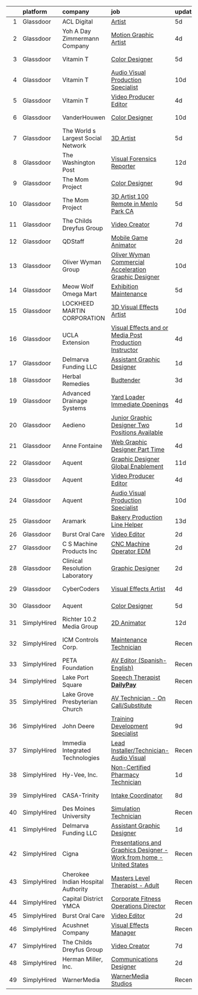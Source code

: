 

|    | platform    | company                            | job                                                                                                                                                                                                                                                                                                                                                                                                                                                                                                                                                                                                                                                                                                                                                                                                                                                                                                                                                                                                                                                                                                                                                                                                                                                                                                                                                            | update_time   | location                     |
|---:|:------------|:-----------------------------------|:---------------------------------------------------------------------------------------------------------------------------------------------------------------------------------------------------------------------------------------------------------------------------------------------------------------------------------------------------------------------------------------------------------------------------------------------------------------------------------------------------------------------------------------------------------------------------------------------------------------------------------------------------------------------------------------------------------------------------------------------------------------------------------------------------------------------------------------------------------------------------------------------------------------------------------------------------------------------------------------------------------------------------------------------------------------------------------------------------------------------------------------------------------------------------------------------------------------------------------------------------------------------------------------------------------------------------------------------------------------|:--------------|:-----------------------------|
|  1 | Glassdoor   | ACL Digital                        | [Artist](https://www.glassdoor.com/partner/jobListing.htm?pos=102&ao=1110586&s=58&guid=0000018307489b6b8f12524c90712c38&src=GD_JOB_AD&t=SR&vt=w&ea=1&cs=1_858dcffb&cb=1662274542823&jobListingId=1008101620931&cpc=3BA4CE39D5B5DEF5&jrtk=3-0-1gc3kh6smis2f801-1gc3kh6t9ia1u800-1e1e6a7596bc3497--6NYlbfkN0Aba5oU64R_O9Kj8y6RMdSSFXuPwn88DcWu9IRDlipDHjxHIIFB0atBqVJ04z1yB38sNRUaQYWnAKEphvg7lL8lXO8IqVxt434Q98Gc7yrsNslHBsmIeBGPsUtenThiWrPmLMkW9YCqY3Q5tb6FPlv2NuSf3xHOCUjiliOOPcFCEuAxpymEIeR4hIwIZU5-Q07HVi_53RtFGm9TFlTpaDsNgrjdtl08mfLH1MIoV3ruLmcGN9eGu6sXK2Xzhf7mAzPJbjbbdcqouaPyZQXBZmK2wfAEnNHipF_rRnLtuhQNaUdsPErfV6wR8XUt56aggtJScIrazOzs6VD-Uo9SeZIxTQhjl-1ugQoTQMPbU-wfqd-wClaHDyfQIVTrMBeGmqzL3x9I0gz52gDVw7T9SZMM9U2dqliFO8owCFmiLi5HCilXeRkQKqTSZNAcv4jZ0krGqisu7LQrn2mS7gAEqVXzXwieTDfqGTDGgHVZNDNsLtr6fSvDxE_x)                                                                                                                                                                                                                                                                                                                                                                                                                                                                                                                              | 5d            | Remote                       |
|  2 | Glassdoor   | Yoh  A Day   Zimmermann Company    | [Motion Graphic Artist](https://www.glassdoor.com/partner/jobListing.htm?pos=117&ao=1110586&s=58&guid=0000018307489b6b8f12524c90712c38&src=GD_JOB_AD&t=SR&vt=w&ea=1&cs=1_1703b2e2&cb=1662274542825&jobListingId=1008104450000&cpc=47CFDC01B3F81FAC&jrtk=3-0-1gc3kh6smis2f801-1gc3kh6t9ia1u800-d51fac1d690b7e00--6NYlbfkN0Ae6Qmv8rNb3d5rEsMPL_plhvilYeiJERi7JqghURwQ9bq2mHgMGRGP2iYP1nqVQ_AcuO8YB_ce7mvR5T2LH_9Zr-f5wtW2vKfcumYr7VOigM5um3n2l2sXwckjtNlLSoI6uTsLXECnyJT5AzXLxrVsmtwhl1j5tJ-9PK4Ktv6HI3qwtZxF0KctMEsajGSdAeXTYp5lcOYyEk5NJVg5i-B0fOqa-Qy6klvP4J_2WzZpaCaiN5ledd3D1XOIkWzPoHHPvyJcPxHC3PP5mHZAWIi-q8Vx1d9FNxcGU1HlKKlrUMEwI2kv8lfYl_ApRIariNZA7HJeijKparYuz_euuTb11wgy-Ft3V4fDzp2FTY9zcsGuo60zLaDZ5ez6r-12I435SvhBQLgz5aRcLU1lyGmXHsFPJ_CaIgjJPC5dUJu19zapBFyuX_PDxvPYJGVX-lDt48Ydp5ZO0iFzhx3IQ3YL84LRyQQGpjZmgE3qB_RrGw%3D%3D)                                                                                                                                                                                                                                                                                                                                                                                                                                                                                                                   | 4d            | Remote                       |
|  3 | Glassdoor   | Vitamin T                          | [Color Designer](https://www.glassdoor.com/partner/jobListing.htm?pos=115&ao=1110586&s=58&guid=0000018307489b6b8f12524c90712c38&src=GD_JOB_AD&t=SR&vt=w&cs=1_10e21576&cb=1662274542825&jobListingId=1008102663881&cpc=56C4EA4A1A191A49&jrtk=3-0-1gc3kh6smis2f801-1gc3kh6t9ia1u800-3dbfc8d075af4d77--6NYlbfkN0DMrcEu7yrtATojKJA7cEzGQ3FdRGWLh0CZQInL4ECGI6k5tN82kdM0cJmh4vC7GggW3kAbYLl7CkqUD0yv9yVV7244RR-8euEY_mpXkUru5sNcC2_8jgaGTUMjr3TdQM-n1I0xvtvSXDbVjW0dEtfENrhcMLzPpldxan6fGsau6WyHdWYw9UXHngp-zHzfAgjurjvvK80EdhoTEXajlXr_DAMnlg2H6dYKyZ_N48IKoFma0RUvJPlSn9uMx32O4xa-cB-N8KPlRKSqpqrvS6Msv5ugY2j8tsCrCsNoAsaU2yGU39rv8gM40BSqPKX9idXx76dGfjvc-RGAiVzjZL_WtBZtaC8EiTtKODgUynziBHNU2mSWYOxpPiAgUvCI-6sxolCBPiL127O-eZgZ4LoMTI-YhtOP4rtFFgq23bTJLv2ZtkmaFBmpFhuApfkSPR4lxisawUnpLR0zx2Mj_EK6NUIHAc3G7uyhYZQg5Rz4jQ%3D%3D)                                                                                                                                                                                                                                                                                                                                                                                                                                                                                                                               | 5d            | Beaverton, OR                |
|  4 | Glassdoor   | Vitamin T                          | [Audio   Visual Production Specialist](https://www.glassdoor.com/partner/jobListing.htm?pos=121&ao=1110586&s=58&guid=0000018307489b6b8f12524c90712c38&src=GD_JOB_AD&t=SR&vt=w&cs=1_eb989ea4&cb=1662274542826&jobListingId=1008091985825&cpc=1160948BCBA38B5B&jrtk=3-0-1gc3kh6smis2f801-1gc3kh6t9ia1u800-1cc87704b8e3722c--6NYlbfkN0DMrcEu7yrtATojKJA7cEzGQ3FdRGWLh0CZQInL4ECGI6k5tN82kdM0cJmh4vC7Ggh7bkuNSoFE2-ez6ckPEOOe0yXwQpVWZCrfogwKFj5q4E09gC16xNRJF8DXWkqBqUHRIEr9_l_UrJN2jTXe8bQ3juZYukjeiZD98G-pE12QJ490DI2QeS5oljaTGH7u32efrMgaD4Mn-LQVZDU7mY1mQUYxMLPWwixWUP1H6P5d-jhzcFpLNW568vd6JeDLowsB_s07W1Uzon3wLcv-nlI6ZZEj6ldQDqJK20_sMMBIdUe1SW1LAfsdoaudWv8gLkw9EwMqV3eadANURvZWfTTF-WanpV9dvLIvbywtlNhVdhX7Gklvo2R5RNAZWDDgpRoJcP8mCbD83Fb6iaPeJ8hFNWUa6I6P6X9nK3blbKWda7TBErXQ17hYNr1vimweIj9jx40gyf41vMuAKY4SaByLI_TyDod9YQdSu9gmNTrvnQ%3D%3D)                                                                                                                                                                                                                                                                                                                                                                                                                                                                                                         | 10d           | Dearborn, MI                 |
|  5 | Glassdoor   | Vitamin T                          | [Video Producer   Editor](https://www.glassdoor.com/partner/jobListing.htm?pos=116&ao=1110586&s=58&guid=0000018307489b6b8f12524c90712c38&src=GD_JOB_AD&t=SR&vt=w&cs=1_e5583ce1&cb=1662274542825&jobListingId=1008104409497&cpc=6FC5BA77C9A4CD78&jrtk=3-0-1gc3kh6smis2f801-1gc3kh6t9ia1u800-2f311d38393cafab--6NYlbfkN0DMrcEu7yrtATojKJA7cEzGQ3FdRGWLh0CZQInL4ECGI6k5tN82kdM0OKoro5eXmjpJAB5gP3kbP_pL90NnXpGyWtMQWeIS3utIw04zA-msslLhIu_hPCU4_dwb32T8FVLJgpMJDQQ7Z9BFOY8DTwCUYIVy6THmtaE1p4tiIs1mwOJ9AV4URao8xaaOsj2AtmDwc1cqDOFcMEyGDG7gcA_pyRYmBZ-Y7lS4QOtTsEIYEKkhEAlHPUt5UIvaHyYg85ku6KHruWhsY1TCUy9hRR5BF8NWe1H1uvOncdZRm1iRy3_hYDxqoyAJcoRVwdm1E9h_YExJtCvRB17DNJIWDdyNvehDFY6TTRVrBy3Xu3QO0E77nq3iIpOsbLnTldKE5jBzzz5wcZ8r_9OzaL5IjubCrdEaXbCRk9y8JnIl-1HEUIvBtBeW51-MrfwmOLhtJryzQG7fyQCDaVaUMqoZEtYVT_kQAIyNu8T79kgwYZR2og%3D%3D)                                                                                                                                                                                                                                                                                                                                                                                                                                                                                                                      | 4d            | Remote                       |
|  6 | Glassdoor   | VanderHouwen                       | [Color Designer](https://www.glassdoor.com/partner/jobListing.htm?pos=122&ao=1110586&s=58&guid=0000018307489b6b8f12524c90712c38&src=GD_JOB_AD&t=SR&vt=w&ea=1&cs=1_9d7b0a4c&cb=1662274542826&jobListingId=1008092184728&cpc=AC285F3A3ECA6BB0&jrtk=3-0-1gc3kh6smis2f801-1gc3kh6t9ia1u800-480ac33477a6e830--6NYlbfkN0DwTFf1i8tHxx5w6n6Gg6g51G1v2moTctKTWRheSvOoBGoYbE61eXaI4p99TMVe5-ayQmKUdCYxyi_EXPF0MeW0coNfVg54vQwjP_VMQ7A56klt1b6bbJAn7qJd2vDv42nbtg-6mOo58xtR9k6HzsfXLAcP_OD--UXhsf0MPZsbQyhncyrMNrs-9dQiV7VB-oY7mRxDbyJVkV_J8iYhERFUwxT23LCbX4ZsLCZ1R9lWCEfPIJ_AICKxctAOsJh5JFs9TiBE4MeEvOUR2E-QPR8tkvpYnxfafCzryjg1uU9ecP_c13SfqRK3FNoIhbOTIGd6ccdvQYAPoK2OUX5HylNdbsvWGrRGs06pC-bqrDAUclZVKeZEf54vtyclHdbM2g1BOl8eXQUAAgTjC_WbdvwkVPQy8HT5YZsAkNTYS-iz99_prCW-SerxqQC1Tk8J2ykrerc0xbta88eT4ZUPojaajlMkZGW4QywdFo6Kp2bBv73UAjh60Lt_)                                                                                                                                                                                                                                                                                                                                                                                                                                                                                                                      | 10d           | Beaverton, OR                |
|  7 | Glassdoor   | The World s Largest Social Network | [3D Artist](https://www.glassdoor.com/partner/jobListing.htm?pos=119&ao=1110586&s=58&guid=0000018307489b6b8f12524c90712c38&src=GD_JOB_AD&t=SR&vt=w&ea=1&cs=1_13865c20&cb=1662274542826&jobListingId=1008101832019&cpc=FB7E4A1762AE5BEC&jrtk=3-0-1gc3kh6smis2f801-1gc3kh6t9ia1u800-8fcda0edc12eaa9b--6NYlbfkN0DSgjPPcnEdvoK3uuxfISLALE6pB1FR7YSHOr_tSg5_QGIhoz_2VqUepdcKLBLI_zQ5vW7COe9b5mlnVXQPZh-LCDTWvpcID5VL-Y-dck3OFKxyxzH8bOfDIUENNU8cHnxMEbimO4vZSH99drUQuM-N0RdNfyWkpSpm1sBW4nersKwSm9JI8Oo00zp5Ca1_mOMbYaDJkCbRbtxq1sOJqW9HRQ_owv89eFb0g3I9LjVd5Kpf0gS9OMUfBxwkdQ-R-ALnp_bphaWZTxdRy8g4Fhx7CBz-nlFvER8f6QcPdSiqgTRa1yOrFXZuyn0uAzKnhM8dKtazCnwQ0uE8Q0mNzkwRq-ZwFRb19-O3yWryzFZCrtAO0kqqNkwWahIQAWBgZ9XjjeiwMwR2kVhfc1UgNaxJbLkqAUUvivVtaNosh0UeoYS3EF5K04knE9egeJI7tQpVZzMi73YYLIoNHkcCr84avdXhvLtkHX18JTtTiXztbMGnsApJJgcWBsOvcdxqJi8oVkCabkByCZcJCujU1CHPbLXFcQdJDS7X8eQcW695oTqBNgDCV6kGh7OX96PXQ3KGxz7V5CjKoUVRUoy6p4M_)                                                                                                                                                                                                                                                                                                                                                                                                                           | 5d            | Menlo Park, CA               |
|  8 | Glassdoor   | The Washington Post                | [Visual Forensics Reporter](https://www.glassdoor.com/partner/jobListing.htm?pos=129&ao=1136043&s=58&guid=0000018307489b6b8f12524c90712c38&src=GD_JOB_AD&t=SR&vt=w&cs=1_420ea6b0&cb=1662274542826&jobListingId=1008086065939&jrtk=3-0-1gc3kh6smis2f801-1gc3kh6t9ia1u800-7e0abb9c5938f09a-)                                                                                                                                                                                                                                                                                                                                                                                                                                                                                                                                                                                                                                                                                                                                                                                                                                                                                                                                                                                                                                                                     | 12d           | Washington, DC               |
|  9 | Glassdoor   | The Mom Project                    | [Color Designer](https://www.glassdoor.com/partner/jobListing.htm?pos=111&ao=1110586&s=58&guid=0000018307489b6b8f12524c90712c38&src=GD_JOB_AD&t=SR&vt=w&cs=1_54198373&cb=1662274542824&jobListingId=1008094383000&cpc=C19BE7EA145E205E&jrtk=3-0-1gc3kh6smis2f801-1gc3kh6t9ia1u800-d33cddce876cf7a1--6NYlbfkN0BDp_epf89aHDQhKpPegNJQ_ldQpEFZQsM9OcONMGxWx6pU56EKHF58QjVdAUvn2gXRtfyd_1WHfRCy99y1eXvF4SEcUuvf92kbK4XCr_fSMj9KQhyepS_ov8U3hD1TYhc5VKwN7vK0tvScxa0qV61D2dqwOw2aN9H37h6DMCiP3bHdSOi0_iuvAp7Md4GPuW-UndN4Uf-NCDHX5axctTVcrIWSPx4RTPVA12tzlGpUw_kdKXNI5B9BNxhqk0brX2AdEAptHWw46OAa8l8PMEQfJDtKC-N8ZWnKM_CpE3vZfwR1WUfMnD-RWHb7G4sYcwLanYUpebqlngxvMNnWIcPbzlte1sBJXARFnmIaSEAA8TtCCnf_WovmPlHY8KJRJuKoXtx4rR6VtmtGpcrAdLsCEyyJ2PcxGVs-HYEUuRw_lDq6AMyuFIvDrzF865OuAgWfRNsAs9iLdJy6GjlVj-qCsdE-sEJHlePuLiiiAQcNq_LF5xnYNgdLZpg6KZ9TTaL1CU4DLinRhs6T0S11SIlETvz0qjso5GSB6Y04RG_OaWiekWP72cjia2Qvmf9v7SE%3D)                                                                                                                                                                                                                                                                                                                                                                                                                                             | 9d            | Beaverton, OR                |
| 10 | Glassdoor   | The Mom Project                    | [3D Artist  100  Remote in Menlo Park  CA ](https://www.glassdoor.com/partner/jobListing.htm?pos=112&ao=1110586&s=58&guid=0000018307489b6b8f12524c90712c38&src=GD_JOB_AD&t=SR&vt=w&cs=1_bb9a5fd3&cb=1662274542825&jobListingId=1008102377815&cpc=B101C867B3EF2D75&jrtk=3-0-1gc3kh6smis2f801-1gc3kh6t9ia1u800-99a50386500b7120--6NYlbfkN0BDp_epf89aHDQhKpPegNJQ_ldQpEFZQsM9OcONMGxWx6pU56EKHF58QjVdAUvn2gWCbb4iPylPCb40oRhLObA73Dzu5agUhwv28ctDaCesusQE5u8OWuwSsGbXFNG0CPuPg94BiiADrz4s2q0aI9FZ9835oNsExqZZ8uTkojmQUmQxAXKV5mgUM9v0GdqhdezZnegwnaW1DbTKZ0-noScPiJBQ7gCF_JzYvUi_3rRVUbfqdOhUPWSYbj5UrpfSeah3KVepMbQL7t42pcUJRqF9hoCUcn0NF7ozyeJFELKy-upLW2Eeq_z5lof6jW8HfTSMHiBwXco_RDTiVdpqbXGx6hr5IQ_zkYgrvshzDWuSTQNz5SmwE6UnOTe7VRnmERwqX7mfm_6H0pQAreW3kGiN3jQZ_gy-jof75EFin4JyXKNZCyuWFgTz3cuTBC3vWlP9mqOobog74CCn4BKPC_LeneN535ZRU2Jn4djsWRVLx2kgTJ4d_aLQAbQ_1-ZJ6Svugkg4F91GCglFBEOD05gfxwndXsa9TcxWtGpIRvxzdossgTf82PP8YKzxvMvSpJo%3D)                                                                                                                                                                                                                                                                                                                                                                                                                  | 5d            | Remote                       |
| 11 | Glassdoor   | The Childs Dreyfus Group           | [Video Creator](https://www.glassdoor.com/partner/jobListing.htm?pos=127&ao=1136043&s=58&guid=0000018307489b6b8f12524c90712c38&src=GD_JOB_AD&t=SR&vt=w&ea=1&cs=1_425b629d&cb=1662274542826&jobListingId=1008098662830&jrtk=3-0-1gc3kh6smis2f801-1gc3kh6t9ia1u800-5898aa07f34c0c82-)                                                                                                                                                                                                                                                                                                                                                                                                                                                                                                                                                                                                                                                                                                                                                                                                                                                                                                                                                                                                                                                                            | 7d            | Remote                       |
| 12 | Glassdoor   | QDStaff                            | [Mobile Game Animator](https://www.glassdoor.com/partner/jobListing.htm?pos=109&ao=1110586&s=58&guid=0000018307489b6b8f12524c90712c38&src=GD_JOB_AD&t=SR&vt=w&ea=1&cs=1_295ad829&cb=1662274542825&jobListingId=1008110639593&cpc=F4EED0218A761C36&jrtk=3-0-1gc3kh6smis2f801-1gc3kh6t9ia1u800-e11c5547b1a367b0--6NYlbfkN0BK9GXDcakwdiqmeo8o-2GvkYnmPkq7xevAHdeF_847qpKPL2SRITVH81KiDUeVDQF3xBzLLaOCNcQ0T-6NYPraWLrXhGirZV_UulrSQF90M7gwIN-TcVNPFcsnyIgQvtButlnhQuu97hC1ZSa8-mUsLc2FYRhdxJ7suHg-WlN6e4KYnVAcQXLpiUDn64slfY3jz-Tgcx76Dxv80XcvLRVp5TCfbrCzMOx0wF1D8RkQNF2tK2fQzmcWoGOFIO7GS2xLHj_vIeC1vYfZDJEPUJ_wel9q8ZwZEV7SMkXdYRGOfgcdqA8gsqVQdcBYniIsV8vnmx0PKGEe0BQoE8rL-78bWt5GNUxC3HLgrzbS8TyJ6MwYQtMplV_4Q4UNSICT1ofoj1Rf84N2lZGomP6eBB31zB0ner3rytl7NjxPazygUvHHGJ4tRmXR6ZHf9jyMsUPgDu982v_UzJou_WA79GQCbAyRqan2juPd5htE3Z2a6g%3D%3D)                                                                                                                                                                                                                                                                                                                                                                                                                                                                                                                    | 2d            | Deerfield Beach, FL          |
| 13 | Glassdoor   | Oliver Wyman Group                 | [Oliver Wyman   Commercial Acceleration   Graphic Designer](https://www.glassdoor.com/partner/jobListing.htm?pos=130&ao=1136043&s=58&guid=0000018307489b6b8f12524c90712c38&src=GD_JOB_AD&t=SR&vt=w&cs=1_63bcf468&cb=1662274542827&jobListingId=1008092323427&jrtk=3-0-1gc3kh6smis2f801-1gc3kh6t9ia1u800-bcfe07a51d383ba2-)                                                                                                                                                                                                                                                                                                                                                                                                                                                                                                                                                                                                                                                                                                                                                                                                                                                                                                                                                                                                                                     | 10d           | San Diego, CA                |
| 14 | Glassdoor   | Meow Wolf Omega Mart               | [Exhibition Maintenance](https://www.glassdoor.com/partner/jobListing.htm?pos=110&ao=1110586&s=58&guid=0000018307489b6b8f12524c90712c38&src=GD_JOB_AD&t=SR&vt=w&ea=1&cs=1_bfa93393&cb=1662274542825&jobListingId=1008101594435&cpc=AC285F3A3ECA6BB0&jrtk=3-0-1gc3kh6smis2f801-1gc3kh6t9ia1u800-40f3833976590803--6NYlbfkN0BKhC_pwncOcebUV9qccRn00p-iXJeDn0wWFZPWqOCxEWFQYXogxHmSUcKru5MFrOr3oMRUddVTuoKsfXEFlICPpX73kc7QqsPzShogSD19RMhs3m3XqOOKakeMHcT1DLQcivsuzLVtQEAaPjLzzo7dQPEPsxlMEVY6EftWrRArCAgH70CSGiZAb_dJ68aannIlIya8Ed0qogmVP5wp0bUjw9nlWWKvQPB9LqIvg1tOIGm_HY4TQgxruLLTEV-RxnPILQWLwcHlwRVb3CVwcMzcS9oJKGKZvrHhhlaUN3sVsXs1JlcKsFIRPzrDaN0jPj0sdRLIjgsKsvF_jmuuGuqNS37RyMpSJ61rnfRTVrJ9yrY49C6-DWaMCYq20gkwojyQE2a4n4mglnti5AYaXgrIBTZjVpQsJIB2r83ZBE_NusAQp0WrgFEDUaIhEcDhZga1Ad4J-ZNthcnhic4m_AwjIf4o3Wzt0dwtg_cMbu1q6fSiiWS_ggkX)                                                                                                                                                                                                                                                                                                                                                                                                                                                                                                              | 5d            | Las Vegas, NV                |
| 15 | Glassdoor   | LOCKHEED MARTIN CORPORATION        | [3D Visual Effects Artist](https://www.glassdoor.com/partner/jobListing.htm?pos=124&ao=1136043&s=58&guid=0000018307489b6b8f12524c90712c38&src=GD_JOB_AD&t=SR&vt=w&cs=1_e77e84b8&cb=1662274542826&jobListingId=1008092483685&jrtk=3-0-1gc3kh6smis2f801-1gc3kh6t9ia1u800-5797e30474f48f0f-)                                                                                                                                                                                                                                                                                                                                                                                                                                                                                                                                                                                                                                                                                                                                                                                                                                                                                                                                                                                                                                                                      | 10d           | Englewood, CO                |
| 16 | Glassdoor   | UCLA Extension                     | [Visual Effects and or Media Post Production Instructor](https://www.glassdoor.com/partner/jobListing.htm?pos=126&ao=1136043&s=58&guid=0000018307489b6b8f12524c90712c38&src=GD_JOB_AD&t=SR&vt=w&ea=1&cs=1_f4caa019&cb=1662274542826&jobListingId=1008104587675&jrtk=3-0-1gc3kh6smis2f801-1gc3kh6t9ia1u800-bf0b009795d16ed5-)                                                                                                                                                                                                                                                                                                                                                                                                                                                                                                                                                                                                                                                                                                                                                                                                                                                                                                                                                                                                                                   | 4d            | Los Angeles, CA              |
| 17 | Glassdoor   | Delmarva Funding LLC               | [Assistant Graphic Designer](https://www.glassdoor.com/partner/jobListing.htm?pos=101&ao=1110586&s=58&guid=0000018307489b6b8f12524c90712c38&src=GD_JOB_AD&t=SR&vt=w&ea=1&cs=1_433727a0&cb=1662274542823&jobListingId=1008114420660&cpc=0C139D4CAD5A6DB2&jrtk=3-0-1gc3kh6smis2f801-1gc3kh6t9ia1u800-a3c2b5c0a33b1373--6NYlbfkN0A4hgeKHdLyHgzaskNEvl2xXMVaueUT71iJOYpLYISQUHTwzmwXMv6kC1stTynKFBmMD1iFKJ5DNCahmY_o8V3H-5q9GxMA0pSWSGgMGwwfHC_JH17tfgKZotiie_QsEr3WX2CaTNPiPpt7ncA0aHmTAAFYjOp6qXoys0r7lPSRt2pSGNCJYN0IY5YXPcM8i0o32HbaOZJiqN0V9nj083TVm8zz8iISw5ax80cB-kBHA5_7-MepJkXoCeOiLssCZOt5Ga-6Xq7At30FJWs9WHlB3UmokzftZ0Zyvk66ZcNLZAS6hV7HmU2kFfYNRs2t1seIK-VsosjnYrQyo74ZyX4AYtHtQyK18GyD1UriXw8i2FN0As4iJC_W1wmrw3f48YRSl2iIPF7gIMqypBbWBFLey_zvhAyW9pihyN9sJipxsa_JTWsh-0PoTVyPqzc2Sa1kpxECTCR4s7Of4thj8tUFJCtArssu0jou1NywHsfsBsOtjW34SGqoBhnHA5uhuNY%3D)                                                                                                                                                                                                                                                                                                                                                                                                                                                                                            | 1d            | Remote                       |
| 18 | Glassdoor   | Herbal Remedies                    | [Budtender](https://www.glassdoor.com/partner/jobListing.htm?pos=128&ao=1136043&s=58&guid=0000018307489b6b8f12524c90712c38&src=GD_JOB_AD&t=SR&vt=w&ea=1&cs=1_e7c25430&cb=1662274542826&jobListingId=1008107496891&jrtk=3-0-1gc3kh6smis2f801-1gc3kh6t9ia1u800-5f7261fa47ade14c-)                                                                                                                                                                                                                                                                                                                                                                                                                                                                                                                                                                                                                                                                                                                                                                                                                                                                                                                                                                                                                                                                                | 3d            | Quincy, IL                   |
| 19 | Glassdoor   | Advanced Drainage Systems          | [Yard Loader   Immediate Openings ](https://www.glassdoor.com/partner/jobListing.htm?pos=123&ao=1110586&s=58&guid=0000018307489b6b8f12524c90712c38&src=GD_JOB_AD&t=SR&vt=w&ea=1&cs=1_e3ba9276&cb=1662274542826&jobListingId=1008104824208&cpc=654405A9B1E0A9F5&jrtk=3-0-1gc3kh6smis2f801-1gc3kh6t9ia1u800-426f941471c6574b--6NYlbfkN0AfGgGWXkGulFxTi1jEdQ6HSFOWeXz4F5c6rZubk9ceUWK8UWziu80ONvqmcbrzbR9A2fYMdzATiQ5qN2zsAgSPAFQsPK2HHnvvL9aWYQLtC87FF_UlKkJ5vhVdOuDUesebkF5OiNW7BWlNgHY9pmau97Geie4Qs8Py9eaLkB0dT1eQjHqvMFDqJGUDVIqaC2QZUP7z5i41-Ns5RcqFiCyj_prHlxXIGJLQiF2d4FaR3Zz5Y6dQbysqUNLB0ipg4lhkj8el8shuVQaCaRPAnSf291xFvNPRY7g63QPUD5EYAj1JDsVXXU70eIL8k4o4WWZ53IWmq563pexfA-SNXE78s3VGvMMyg3ogiEbNyieaH7l618Sc-saxOD_WAD1p3tRb4K6FHFlMnz9tPqkCXnGEvRERxGO5Xcorpq3qPFEd7ILx0IsgBY-4PJauhCYE3XMCp_aRWH7m-QwnCovcm7NkXcrsDzlwVdpUm_mrvIR2OMikM6LLFOLnidB7y9ck7G-NGrkjzg7tKQ%3D%3D)                                                                                                                                                                                                                                                                                                                                                                                                                                                                       | 4d            | Ennis, TX                    |
| 20 | Glassdoor   | Aedieno                            | [Junior Graphic Designer  Two Positions Available ](https://www.glassdoor.com/partner/jobListing.htm?pos=108&ao=1110586&s=58&guid=0000018307489b6b8f12524c90712c38&src=GD_JOB_AD&t=SR&vt=w&ea=1&cs=1_238bcf7a&cb=1662274542824&jobListingId=1008114446146&cpc=4F748F1840550ABC&jrtk=3-0-1gc3kh6smis2f801-1gc3kh6t9ia1u800-1aa2de31cd35c832--6NYlbfkN0D-flMsysDps-fvL06-AdRviYdIvBqn8hXXoNwVlbe8Rf-XNY93Yb9CegEsZ7PkFvJjOzVr8ny1kJmqL6UgKjbRqHkbkxO3SlzJwcDOQG-9KSNBcINQGTbT1RdyV7aPmX7qS797-Mp2dU_EC2Fkgzt4vEhdPyZ9b6LCDafdrohAxmTNJp82px4MkFXzGLinIlDpqqNz8jFjAebfuQA-JKvwNluinAHqOoFQAXasInvK88SNwGcaHALo2IbSTuTdq5k1RXYV5CRvrZ7EekQMTj-MinJtKMDqYyS2wAQPBmA7zO68wqwf-4gbq_t_-f8s2IOB6J6mUQsH2-dZpnhIqGQDSMyLjUnp6Szuw8_Fzn7M-aYpv5SZaZYewiOCM-WjY1f2uJBwAOx2tn588uoPFTYbmCJgZ9wQJtbpcTqpOJDqwpRRcgmymvfpjq0-y8cMO9YxNQ1sxbaPH2cX8_s5wD613EtNUyiS0oKmhc8Me8IHgUhTTLiAOQ0OGoz_jbHKojE%3D)                                                                                                                                                                                                                                                                                                                                                                                                                                                                     | 1d            | Longwood, FL                 |
| 21 | Glassdoor   | Anne Fontaine                      | [Web   Graphic Designer  Part Time ](https://www.glassdoor.com/partner/jobListing.htm?pos=106&ao=1110586&s=58&guid=0000018307489b6b8f12524c90712c38&src=GD_JOB_AD&t=SR&vt=w&ea=1&cs=1_f670eed8&cb=1662274542824&jobListingId=1008104509355&cpc=8795CF9063CD573D&jrtk=3-0-1gc3kh6smis2f801-1gc3kh6t9ia1u800-23cc6dd955f97acb--6NYlbfkN0A1yW4rVUtORymw55mWH2MRd7jhOoBOAz3YZ9XiYGcR52HGAZol1zhF17ueCYP6PeGZbqgBFf4cmeQjTTky6_vPc-OoRjfpJT3-wAGZ9Ijh-ZOt2TUtJI5dzhZ1jxD6OV77VobhLSlbSV26j4JKDWyWUv0F4cY85sJGApdTSLpkGCkYj7AYCSMTMAxjn-1jJrI53MJZvo9DMAJ6Xl0fioWrri1iqyemkytDYw7UVYGOGgWcG7ja80kvQiZ5AVI0DMzCTwyI4hor9iLBFb6kM786R0_6-oNUPzFVD6duQXOuGnXhRjhZraDKoR4pa4dhKGF1-t07i1JMI4esDbOi45xz0tfjm6WYOCNYOyHhhMTCalR5fFnACwDWxaFjN9slDNUtd-F5bVipTy6nicYvwt5GuqIIDBjAmNAlFScEP-CmLvqrGFkiFmMr77YAES4LADUC7L5WwcY-qje30UTJuNHOmyoWaMQjGa3Z_FSInY5vypuRVbYrhtiajORLPlpu7LIcqW1Xo_0C8g%3D%3D)                                                                                                                                                                                                                                                                                                                                                                                                                                                                      | 4d            | Remote                       |
| 22 | Glassdoor   | Aquent                             | [Graphic Designer  Global Enablement](https://www.glassdoor.com/partner/jobListing.htm?pos=120&ao=1110586&s=58&guid=0000018307489b6b8f12524c90712c38&src=GD_JOB_AD&t=SR&vt=w&cs=1_19ac781f&cb=1662274542825&jobListingId=1008089329193&cpc=C4A69CCDBB3B9599&jrtk=3-0-1gc3kh6smis2f801-1gc3kh6t9ia1u800-c3336224ba19dae4--6NYlbfkN0DMrcEu7yrtATojKJA7cEzGQ3FdRGWLh0CZQInL4ECGI9gD0Wolx9R2EDT7B77c2cRrTdmS15zQI5Kt5qKQEs9K58KxDk0HNH5KM1JKQpMBwgzF9rFTbIL_JFwaCRir1PvmAVw08v98e8-nzrcgRwEEClcY-VvwETDMyOLnWpkC3XLLdtNsOkV_2UMnPU6O63p7HX5fefY4cX65_VAhueRH9WSv0ncEWoMHaZeAMFVAB28C62_j7ZzVXK2hw1ZBxbKrUlYGKiP7zieC7feSh2pITdgKXlvuQ-l6zeH8iu7ctsZsJb5Qg1xceIJd-F4rp9fVFEJu2xoHXHJM5vBMy18_DzJzbtTntkbWnmyNWeasZo2csuy3Bti3gRSzw5i3JUAiCierqoCCyTlbK8uz2gV-59Y0UdQpGw_bmnPV_IC_FyYaSu2YhVQAKnuArSXX43FT-eE9ZftEeBJKHY-W-m0b)                                                                                                                                                                                                                                                                                                                                                                                                                                                                                                                                      | 11d           | Remote                       |
| 23 | Glassdoor   | Aquent                             | [Video Producer   Editor](https://www.glassdoor.com/partner/jobListing.htm?pos=114&ao=1110586&s=58&guid=0000018307489b6b8f12524c90712c38&src=GD_JOB_AD&t=SR&vt=w&cs=1_68b30a0f&cb=1662274542825&jobListingId=1008104454811&cpc=C4A69CCDBB3B9599&jrtk=3-0-1gc3kh6smis2f801-1gc3kh6t9ia1u800-1f1951e2e24dbac4--6NYlbfkN0DMrcEu7yrtATojKJA7cEzGQ3FdRGWLh0CZQInL4ECGI9gD0Wolx9R2EDT7B77c2cRUFFR_9LsM2Tk14eLpCAhjdUTAo7gWscRyhJwHQrkaV0EPgV7AYrsGf9gR5EjOH25v8dViN-1V49rVxaXny4JIDmKlvVbDpAuY9NXtvFe3lYZx3NHCgSAOCU5pdaAUIFgOMQzElTDGE5iETZP4sKqA9wWzkZyaA1IfY4X2ZEy4dzEkYW5ueuUnevzljynnXZr0aP4hI8aS2VE61gRei4ahuv6-4XTeR_b4MI3YipaAhmJ_c4k2CcJ1NedejsPsMtQUTazApj7WnRdb5za8KtnI0ZoydTdrWAa8Kjcn1ojBbKidtuw6bpejQ0vc2PKRp_cTiFSyJOVVxjXNFBaNfJMOsYzoivU5SQH53M0lg3y6sZHiSfJmyylpVb74ae3gtoKwNID-fLYcgvwFVtTB4Dj9)                                                                                                                                                                                                                                                                                                                                                                                                                                                                                                                                                  | 4d            | Remote                       |
| 24 | Glassdoor   | Aquent                             | [Audio   Visual Production Specialist](https://www.glassdoor.com/partner/jobListing.htm?pos=118&ao=1110586&s=58&guid=0000018307489b6b8f12524c90712c38&src=GD_JOB_AD&t=SR&vt=w&cs=1_9e0062d2&cb=1662274542825&jobListingId=1008092136665&cpc=F4EED0218A761C36&jrtk=3-0-1gc3kh6smis2f801-1gc3kh6t9ia1u800-00daa78d74e39452--6NYlbfkN0DMrcEu7yrtATojKJA7cEzGQ3FdRGWLh0CZQInL4ECGI9gD0Wolx9R2v-Aex0-GK04ZmtV4Mj7bt-2jKgZCLVcBssE1g2ja5sZ06o9stpX1h4bD07QyLclRRwLgyPAaAXtqZ6PHTPrIV54oLLJKf5MYRLeRa0znXp429KZamQCiK_aAPd7HIbeVsb8_OEFDbVE_EcWB0K2WyK7Ra6GzWRjh0wJUluVCGoT1AYY5cgRRbUiW71hpdcbCI4IlznwTS-XRZtyjS2wkFMYy6couOZRuu8B5GBBLPJy0BV7IDzg90PCdLMNzOO1O_n8khSUCIBPEqk44m2sKUBn0psGASTVbm_HHCVRECDGQHPmBk2z5Mi-vg7o6aeWfzZsjb_9nWFu5kHdze0PoXTvdevvyNVyMFhj9TN0c8tMqBZTRveTamXcgiBY9RxUV0xEChk0oH1NBBMZZgSza3Q%3D%3D)                                                                                                                                                                                                                                                                                                                                                                                                                                                                                                                                         | 10d           | Dearborn, MI                 |
| 25 | Glassdoor   | Aramark                            | [Bakery Production Line Helper](https://www.glassdoor.com/partner/jobListing.htm?pos=107&ao=1110586&s=58&guid=0000018307489b6b8f12524c90712c38&src=GD_JOB_AD&t=SR&vt=w&ea=1&cs=1_81a79b6e&cb=1662274542824&jobListingId=1008084206572&cpc=F4EED0218A761C36&jrtk=3-0-1gc3kh6smis2f801-1gc3kh6t9ia1u800-da3fa1282b05bef5--6NYlbfkN0Afi8hlyjXcFcTRB67AhKDs9_JHq9Ijljmoye2yl5v1h4nAKzjNd2DM3Z8nrPK1eJkMNr--GnlW45NszwxK51SI_xXqCEg5sVmk68YvegknmxvLR2GH8txH43O4Y2AG7jFbdB1dHIHHriuXBDyHjX8CeiKCktscIPdTqPiZ5YCIlwlpf0oY_9fMet-7XzAKok4YpmEPAOakPhie1gEDePlxTBzc_-cJ4ww29I-eMCwza1VcXwckIfpkoqA4Qa9cFtN3UryHjCZrqr894aPtw7KBaApRJF4OPggSHX5eNzQ8C7-KXzMUcbJipRjtGG6P5PdL599B2SKaloI7iKU2ULkR-tYEidG0OiYEe0NKMofC9Ux84mhnVSUMPl3dIaBbNS6Obx2fnv6cmVn5paOxt8KdCQG4NdOTh9F1QNg7uQ_GZgO8M071FGnUKztJenKcuxtBnUrQCVF2jWKdYtxLEbe2RvdsekQo4ToILaLtq3wgVT51GNGYiFBZUFOD1hv6-U5s_SqADTJkMxgJsAheqUeg)                                                                                                                                                                                                                                                                                                                                                                                                                                                                       | 13d           | Denton, TX                   |
| 26 | Glassdoor   | Burst Oral Care                    | [Video Editor](https://www.glassdoor.com/partner/jobListing.htm?pos=125&ao=1136043&s=58&guid=0000018307489b6b8f12524c90712c38&src=GD_JOB_AD&t=SR&vt=w&ea=1&cs=1_2b7315e9&cb=1662274542826&jobListingId=1008111950258&jrtk=3-0-1gc3kh6smis2f801-1gc3kh6t9ia1u800-e2eff3a843f513c1-)                                                                                                                                                                                                                                                                                                                                                                                                                                                                                                                                                                                                                                                                                                                                                                                                                                                                                                                                                                                                                                                                             | 2d            | Remote                       |
| 27 | Glassdoor   | C   S Machine Products Inc         | [CNC Machine Operator  EDM ](https://www.glassdoor.com/partner/jobListing.htm?pos=103&ao=1110586&s=58&guid=0000018307489b6b8f12524c90712c38&src=GD_JOB_AD&t=SR&vt=w&ea=1&cs=1_b17458ad&cb=1662274542824&jobListingId=1008110192645&cpc=7F925F5888094D6A&jrtk=3-0-1gc3kh6smis2f801-1gc3kh6t9ia1u800-1d97fb5aa55e5cd1--6NYlbfkN0AYQCUbatXbiz87QBb4IeQxt0ZfzY1fLxbG4pXNvbm8uPd2KAdcRwLMtQDQdlHjnOWSGkfpfgo7eHK5TgnnKBDsqiZMAqRjOjLQvDofeIeoD3py2vmx12j6b78OKILTWp3RF4j7vweXnk350_W5zjIjveNnylZjvm1tFbhsERImPVM7qqoynqMafHSTPxxumt5jZWsyM9KMBZI6JQ2r8gXw9otx8_Z9IYZOX9I-JALzp698m7LI6fllWpJDI-gXHUqYoY_tqZKmLSpGRaeLlhFWvLF0fNfixifLaXb6caIziw2dvjrUAOA0wneXHLw9BO4hnsxYzB_2YABv4sfWwEO-BtI7kedKA4Msm7DHT7t7Zrjfq9-ta1VsrFStGEusxR1CMievKXT_jtQ92YHLjLfSWJfx1fR9gL5B9uoFyrHFG884Ca2liPrAhXr3nzLT_MjLy4eGanB2YiuEXm_piZNHVBcnnEZ1YQmI0TCc_7FJKpxWyJn6oj6wveyToSWW2g0cF3zvHUFZ3XwZ2olcdT1s)                                                                                                                                                                                                                                                                                                                                                                                                                                                                          | 2d            | Niles, MI                    |
| 28 | Glassdoor   | Clinical Resolution Laboratory     | [Graphic Designer](https://www.glassdoor.com/partner/jobListing.htm?pos=105&ao=1110586&s=58&guid=0000018307489b6b8f12524c90712c38&src=GD_JOB_AD&t=SR&vt=w&ea=1&cs=1_a42a0edd&cb=1662274542824&jobListingId=1008111668515&cpc=26740BCDE5E48596&jrtk=3-0-1gc3kh6smis2f801-1gc3kh6t9ia1u800-f754f71795f65db2--6NYlbfkN0DHJesR97r28uQk3CaSZU5aNq1YE1k3Jqr2-uW4ko5EjJYvKUvLLSyVhCSIP-FqARMdcRSaZj04K7RQRmh9H8jUNVZAG7WzjrUd0RzrmeSYbm4hNE1lbhMOOB6C8H1VMkg0iTb9vV7WQx3mtzNMYeruxJcMJAYg-T1I847rAuznixGE-Gfc5PRAilafFO5pplbWUjUgv07nG4LSm0Lmh544oUhXpw-EgOWuJI2_EN3IVg6tvlABGjpbWyZnN8jLtzQu95uQcasBdW_2z0JExy7K5Z7kDHlF045fjZHj-sNSUmNj5GiECdXpx2JEd6Px09olVKcdEPoNmrrtSdEVVnSHfnMFDgQavQQF2rpepmh8Sf28AXP5eSU-YP4m_fCWujfJsXxCUGblUTy5OWo8X1Mx9ayvRj8GD0GHJXyqa2Ud34ijuXApbeCAKVs0JVz5GkE76pXkrwepnUUiqrnbfXITJkPE7COpaCkSjH2vTDq13966UzSXFKIHoOzIeIDTyfI%3D)                                                                                                                                                                                                                                                                                                                                                                                                                                                                                                      | 2d            | Brea, CA                     |
| 29 | Glassdoor   | CyberCoders                        | [Visual Effects Artist](https://www.glassdoor.com/partner/jobListing.htm?pos=104&ao=1110586&s=58&guid=0000018307489b6b8f12524c90712c38&src=GD_JOB_AD&t=SR&vt=w&ea=1&cs=1_9453c4e3&cb=1662274542824&jobListingId=1008104557032&cpc=F4EED0218A761C36&jrtk=3-0-1gc3kh6smis2f801-1gc3kh6t9ia1u800-1998f560361b209f--6NYlbfkN0CpFJQzrgRR8WqXWK1qKKEqALWJw739KlKqr2H-MSI4eoBlI4EFrmor2FYZMP3muM2_qjxn6QbR6H1tzv79vL7_ZCjaCzAR_1_8yVX9eZUd0mEphjg6Qw9YzCdm5Dkqqm6C6pSGWqh8tZO386dINFQoJ1dtID_lcF1Pl_WllKaVSf5v0glpm8kNUq3oY3SXq3n8yw83BuhL3phzCi3IEHdkYVc-1HcaWiGXCVxbLwjjfBNR4OiRXGgzRGbTRscOHWBAiS-W17NYXOvvCrrfzOz-IKolV0Pes5MZeIw2ptqQ9mThLBs51yyipvjA08qyAyA6LPLgNn9bfRJ0ZV7SDf_ROK0SE1lfC7ROkNrw6_WOP28utVb_QhfPDA_kP26PcossSPZi0gMBRAuCHtqw5dKkgZamNYUqmNhPHQwbaPcJw8TeIjn_rZkRJCuJ9JUpwHK45ZazFgLtBLwR2gACasKaJ2PGGOdijY6qLR7wbq8lSmfU703Tbz5QAwfCMHYhF8-88ruMt3G7NSU6J622pSzZFCX_VHOU3dKZ3FOPFnICNx9nObCDH-qicbM1ftN1BFV4SJajV0NtzbLyL_fhEqQv6_ihQoAYzP_bJnubtFo_6B5HA2J0ToZvcqGDTZC4Sgf9wnNW1I2h4M0M5jg-N6JZZIjnv2jTXgc2wN4oPg6VTBLm8TQaWf9Gm1B5CwGGIVIfVn-hPhHJTvTnfvdr_Sov9Vdy4bLlyhBsaDzBMZX2-SI-GnJETN1RAiNzOmQkZqgjuyHoMQL8RB1OExQO7lcaN2kVn9Q5P2lREBqP9ihOcHsJ54-ePx8KdrTVKWlCQDL8eF_U_RV0XXwT7dL5u5zK-scVSSfto4TXDr0FCPG5MbcMehPMPToAtXenTc7rqRA1vP4zvnQ2-vhuhi1TXR2__sTvKuEE_i6Xr6yMFDtPktez01VHK8-IactlruEjHEe8iUayB_evyq8h2BxkHwZwALWDZGMBVxw%3D) | 4d            | Los Angeles, CA              |
| 30 | Glassdoor   | Aquent                             | [Color Designer](https://www.glassdoor.com/partner/jobListing.htm?pos=113&ao=1110586&s=58&guid=0000018307489b6b8f12524c90712c38&src=GD_JOB_AD&t=SR&vt=w&cs=1_c501e1cd&cb=1662274542825&jobListingId=1008101920902&cpc=FD1C1DA32C38CFA7&jrtk=3-0-1gc3kh6smis2f801-1gc3kh6t9ia1u800-8cbdcb4d45290603--6NYlbfkN0DMrcEu7yrtATojKJA7cEzGQ3FdRGWLh0CZQInL4ECGI9gD0Wolx9R2v-Aex0-GK05_ZaYw4Fp6ttP1yFeda2iY2XJUR6n7BUWjTAu7uCMQ7cpmNxt0udYZL5hZAIjO_uepPmsdsn9fwKn0ynDgPWlzz4kfRQUsKkk6rJBmzX1HJ8P3p67ipp56iLi2D2PayH656AM8GsKNg_mpjU-7YuazFtl9BXKgjO3TErnpfBQ66ck63P-Z744DnvlaHigDNpBCSAjmh9PyG7oL0a2imR--N0glA4C_ZA1t6JD9PtB1ozKJq6vZdMvyTnObhXfxLe-R5rvm5_itgoKfKcrUyBi6bPRpWqOWkEHJ8YEXu5Ikbjkj7znztMkPn6SZs0vkeksk7hmJu0FO1x30eidnZSliIsTtkQg1DCAE0Fv-lxhxmlDx5PtUpKo1JDEINR9LHpttVmIRZFV6gA%3D%3D)                                                                                                                                                                                                                                                                                                                                                                                                                                                                                                                                                               | 5d            | Beaverton, OR                |
| 31 | SimplyHired | Richter 10.2 Media Group           | [2D Animator](https://www.simplyhired.com/job/bPXdJCCeRUVZbkOUCLEYO_2v_JJa5ieO2a1aN21KWJ1LXbcHzKah6g?q=visual+effects)                                                                                                                                                                                                                                                                                                                                                                                                                                                                                                                                                                                                                                                                                                                                                                                                                                                                                                                                                                                                                                                                                                                                                                                                                                         | 12d           | Remote                       |
| 32 | SimplyHired | ICM Controls Corp.                 | [Maintenance Technician](https://www.simplyhired.com/job/MKpG2-bxhWXWB1ZMYVBf2c8_MdwqLVLyq7l2CTEvE-p4OflQd93yUA?q=visual+effects)                                                                                                                                                                                                                                                                                                                                                                                                                                                                                                                                                                                                                                                                                                                                                                                                                                                                                                                                                                                                                                                                                                                                                                                                                              | Recently      | North Syracuse, NY           |
| 33 | SimplyHired | PETA Foundation                    | [AV Editor (Spanish-English)](https://www.simplyhired.com/job/5qaKmRuLAlV1WwyNEuG7OaZ9UqjS0QGLMklTD-8jRaCxFdIj0ItRdw?q=visual+effects)                                                                                                                                                                                                                                                                                                                                                                                                                                                                                                                                                                                                                                                                                                                                                                                                                                                                                                                                                                                                                                                                                                                                                                                                                         | Recently      | Remote                       |
| 34 | SimplyHired | Lake Port Square                   | [Speech Therapist **DailyPay**](https://www.simplyhired.com/job/UnbmGA5ask0d3rqUECA3Vus0b1qHb1rsdbo-W4HeVzi_DQ2TQoAJ7Q?q=visual+effects)                                                                                                                                                                                                                                                                                                                                                                                                                                                                                                                                                                                                                                                                                                                                                                                                                                                                                                                                                                                                                                                                                                                                                                                                                       | Recently      | Leesburg, FL                 |
| 35 | SimplyHired | Lake Grove Presbyterian Church     | [AV Technician - On Call/Substitute](https://www.simplyhired.com/job/tb9Lp_96v5nuqnhe0ZYtbeKN6hRlb-jVRHz1dLdsFAKeVM_Axvfv9Q?q=visual+effects)                                                                                                                                                                                                                                                                                                                                                                                                                                                                                                                                                                                                                                                                                                                                                                                                                                                                                                                                                                                                                                                                                                                                                                                                                  | Recently      | Lake Oswego, OR              |
| 36 | SimplyHired | John Deere                         | [Training Development Specialist](https://www.simplyhired.com/job/s1Ymt5wZx0RpKJ6QV0vGIeURTew4IeGiT6cSbLpRgsDl2paxhyERCQ?q=visual+effects)                                                                                                                                                                                                                                                                                                                                                                                                                                                                                                                                                                                                                                                                                                                                                                                                                                                                                                                                                                                                                                                                                                                                                                                                                     | 9d            | Urbandale, IA                |
| 37 | SimplyHired | Immedia Integrated Technologies    | [Lead Installer/Technician-Audio Visual](https://www.simplyhired.com/job/IL_TH2SXPlz2tOw2DDE_I22xSpEewZlkJne33ZaAXd-CmCI5oTmI_A?q=visual+effects)                                                                                                                                                                                                                                                                                                                                                                                                                                                                                                                                                                                                                                                                                                                                                                                                                                                                                                                                                                                                                                                                                                                                                                                                              | Recently      | Scottsdale, AZ               |
| 38 | SimplyHired | Hy-Vee, Inc.                       | [Non-Certified Pharmacy Technician](https://www.simplyhired.com/job/cjdDyCuh5S78-xFu4aNh-JYQ_3MlhCFHU2W6oxfFTaFE0JFefPxniQ?q=visual+effects)                                                                                                                                                                                                                                                                                                                                                                                                                                                                                                                                                                                                                                                                                                                                                                                                                                                                                                                                                                                                                                                                                                                                                                                                                   | 1d            | Des Moines, IA +39 locations |
| 39 | SimplyHired | CASA-Trinity                       | [Intake Coordinator](https://www.simplyhired.com/job/rBM9NTR0W2riaPH90ygwB6Dd7AYyQ255iVjF5NZhuehOb36BXcI4lg?q=visual+effects)                                                                                                                                                                                                                                                                                                                                                                                                                                                                                                                                                                                                                                                                                                                                                                                                                                                                                                                                                                                                                                                                                                                                                                                                                                  | 8d            | Dansville, NY                |
| 40 | SimplyHired | Des Moines University              | [Simulation Technician](https://www.simplyhired.com/job/E7Y2R-eiuKdIH48nyFVv8CY5PMtm72jhk0GOCW_VqGIeMpaj8nadOg?q=visual+effects)                                                                                                                                                                                                                                                                                                                                                                                                                                                                                                                                                                                                                                                                                                                                                                                                                                                                                                                                                                                                                                                                                                                                                                                                                               | Recently      | Des Moines, IA               |
| 41 | SimplyHired | Delmarva Funding LLC               | [Assistant Graphic Designer](https://www.simplyhired.com/job/4iOxNQhFrM7zhBH1mvVorZtseJgwZrmV3S74AzGj18Tr13m9r7mGwA?q=visual+effects)                                                                                                                                                                                                                                                                                                                                                                                                                                                                                                                                                                                                                                                                                                                                                                                                                                                                                                                                                                                                                                                                                                                                                                                                                          | 1d            | Remote                       |
| 42 | SimplyHired | Cigna                              | [Presentations and Graphics Designer - Work from home - United States](https://www.simplyhired.com/job/OI7N_INnZpUEPpgIHMMb8et5tynTsrZEcd7Gd-_Yd6ngooMb5diZmw?q=visual+effects)                                                                                                                                                                                                                                                                                                                                                                                                                                                                                                                                                                                                                                                                                                                                                                                                                                                                                                                                                                                                                                                                                                                                                                                | Recently      | Bloomfield, CT               |
| 43 | SimplyHired | Cherokee Indian Hospital Authority | [Masters Level Therapist - Adult](https://www.simplyhired.com/job/Zb1f9ndDfCV9DwGpRQtBDaD502p99LL1Fuxm0qJ1PxK8iNIQhLI8UA?q=visual+effects)                                                                                                                                                                                                                                                                                                                                                                                                                                                                                                                                                                                                                                                                                                                                                                                                                                                                                                                                                                                                                                                                                                                                                                                                                     | Recently      | Cherokee, NC                 |
| 44 | SimplyHired | Capital District YMCA              | [Corporate Fitness Operations Director](https://www.simplyhired.com/job/jElaJWqp3tNm1Zc5Vp3njtJ9fCEDjCw8KcbQglXS7A462AHfkKmDMQ?q=visual+effects)                                                                                                                                                                                                                                                                                                                                                                                                                                                                                                                                                                                                                                                                                                                                                                                                                                                                                                                                                                                                                                                                                                                                                                                                               | Recently      | Troy, NY                     |
| 45 | SimplyHired | Burst Oral Care                    | [Video Editor](https://www.simplyhired.com/job/3cpWt6yvUUVjhf6XpOc8nQcNE6BZyxF_ZCiiZUQuamIRhCoI2qiEDw?q=visual+effects)                                                                                                                                                                                                                                                                                                                                                                                                                                                                                                                                                                                                                                                                                                                                                                                                                                                                                                                                                                                                                                                                                                                                                                                                                                        | 2d            | Remote                       |
| 46 | SimplyHired | Acushnet Company                   | [Visual Effects Manager](https://www.simplyhired.com/job/CuABau9b_msg9dMhS1-8HJDFCUvMom7UXnkcnC1IBkhC-rO3cuhcpg?q=visual+effects)                                                                                                                                                                                                                                                                                                                                                                                                                                                                                                                                                                                                                                                                                                                                                                                                                                                                                                                                                                                                                                                                                                                                                                                                                              | Recently      | Carlsbad, CA                 |
| 47 | SimplyHired | The Childs Dreyfus Group           | [Video Creator](https://www.simplyhired.com/job/Y-Svk-VFomnjmdVXWD2fRB2LoSLFlPa3exbMFuCwFIToR8IO2WZrrw?q=visual+effects)                                                                                                                                                                                                                                                                                                                                                                                                                                                                                                                                                                                                                                                                                                                                                                                                                                                                                                                                                                                                                                                                                                                                                                                                                                       | 7d            | Remote                       |
| 48 | SimplyHired | Herman Miller, Inc.                | [Communications Designer](https://www.simplyhired.com/job/AA_16MQDpx4uzwsDqH6sIlk9IAr9Nw7CJRsNRHnIVYZqQujR0d1lOQ?q=visual+effects)                                                                                                                                                                                                                                                                                                                                                                                                                                                                                                                                                                                                                                                                                                                                                                                                                                                                                                                                                                                                                                                                                                                                                                                                                             | 2d            | Chicago, IL                  |
| 49 | SimplyHired | WarnerMedia                        | [WarnerMedia Studios](https://www.simplyhired.com/job/0gxRj5Dy4VtcyalwtsrZLELOHcGzmL8S6prs2ZM2vSw9b4cDo8XvDA?q=visual+effects)                                                                                                                                                                                                                                                                                                                                                                                                                                                                                                                                                                                                                                                                                                                                                                                                                                                                                                                                                                                                                                                                                                                                                                                                                                 | Recently      | Atlanta, GA                  |